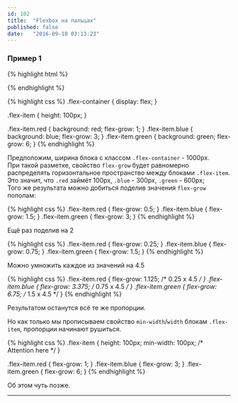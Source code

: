 ```yaml
---
id: 102
title:  "Flexbox на пальцах"
published: false
date:   "2016-09-18 03:13:23"
---
```


### Пример 1

{% highlight html %}
<div class="flex-container">
  <div class="flex-item red"></div>
  <div class="flex-item blue"></div>
  <div class="flex-item green"></div>
</div>
{% endhighlight %}

{% highlight css %}
.flex-container {
  display: flex;
}

.flex-item {
  height: 100px;
}

.flex-item.red {
  background: red;
  flex-grow: 1;
}
.flex-item.blue {
  background: blue;
  flex-grow: 3;
}
.flex-item.green {
  background: green;
  flex-grow: 6;
}
{% endhighlight %}

Предположим, ширина блока с классом `.flex-container` - 1000px.  
При такой разметке, свойство `flex-grow` будет равномерно распределять горизонтальное пространство между блоками `.flex-item`.
Это значит, что `.red` займёт 100px, `.blue` - 300px, `.green` - 600px;  
Того же результата можно добиться поделив значения `flex-grow` пополам:

{% highlight css %}
.flex-item.red {
  flex-grow: 0.5;
}
.flex-item.blue {
  flex-grow: 1.5;
}
.flex-item.green {
  flex-grow: 3;
}
{% endhighlight %}

Ещё раз поделив на 2

{% highlight css %}
.flex-item.red {
  flex-grow: 0.25;
}
.flex-item.blue {
  flex-grow: 0.75;
}
.flex-item.green {
  flex-grow: 1.5;
}
{% endhighlight %}

Можно умножить каждое из значений на 4.5

{% highlight css %}
.flex-item.red {
  flex-grow: 1.125; /* 0.25 x 4.5 */
}
.flex-item.blue {
  flex-grow: 3.375; /* 0.75 x 4.5 */
}
.flex-item.green {
  flex-grow: 6.75; /* 1.5 x 4.5 */
}
{% endhighlight %}

Результатом останутся всё те же пропорции.

Но как только мы прописываем свойство `min-width`/`width` блокам `.flex-item`, пропорции начинают рушиться.

{% highlight css %}
.flex-item {
  height: 100px;
  min-width: 100px; /* Attention here */
}

.flex-item.red {
  flex-grow: 1;
}
.flex-item.blue {
  flex-grow: 3;
}
.flex-item.green {
  flex-grow: 6;
}
{% endhighlight %}

Об этом чуть позже.



***

